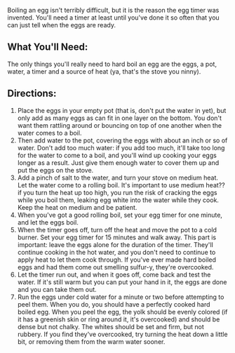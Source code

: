 <div id="wikitext">

Boiling an egg isn't terribly difficult, but it is the reason the egg
timer was invented. You'll need a timer at least until you've done it so
often that you can just tell when the eggs are ready.

<div class="vspace">

</div>

What You'll Need:
-----------------

The only things you'll really need to hard boil an egg are the eggs, a
pot, water, a timer and a source of heat (ya, that's the stove you
ninny).

<div class="vspace">

</div>

Directions:
-----------

1.  Place the eggs in your empty pot (that is, don't put the water in
    yet), but only add as many eggs as can fit in one layer on the
    bottom. You don't want them rattling around or bouncing on top of
    one another when the water comes to a boil.
2.  Then add water to the pot, covering the eggs with about an inch or
    so of water. Don't add too much water: if you add too much, it'll
    take too long for the water to come to a boil, and you'll wind up
    cooking your eggs longer as a result. Just give them enough water to
    cover them up and put the eggs on the stove.
3.  Add a pinch of salt to the water, and turn your stove on medium
    heat. Let the water come to a rolling boil. It's important to use
    medium heat??if you turn the heat up too high, you run the risk of
    cracking the eggs while you boil them, leaking egg white into the
    water while they cook. Keep the heat on medium and be patient.
4.  When you've got a good rolling boil, set your egg timer for one
    minute, and let the eggs boil.
5.  When the timer goes off, turn off the heat and move the pot to a
    cold burner. Set your egg timer for 15 minutes and walk away. This
    part is important: leave the eggs alone for the duration of the
    timer. They'll continue cooking in the hot water, and you don't need
    to continue to apply heat to let them cook through. If you've ever
    made hard boiled eggs and had them come out smelling sulfur-y,
    they're overcooked.
6.  Let the timer run out, and when it goes off, come back and test the
    water. If it's still warm but you can put your hand in it, the eggs
    are done and you can take them out.
7.  Run the eggs under cold water for a minute or two before attempting
    to peel them. When you do, you should have a perfectly cooked hard
    boiled egg. When you peel the egg, the yolk should be evenly colored
    (if it has a greenish skin or ring around it, it's overcooked) and
    should be dense but not chalky. The whites should be set and firm,
    but not rubbery. If you find they've overcooked, try turning the
    heat down a little bit, or removing them from the warm water sooner.

<div class="vspace">

</div>

</div>
